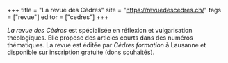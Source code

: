 +++
title = "La revue des Cèdres"
site = "https://revuedescedres.ch/"
tags = ["revue"]
editor = ["cedres"]
+++

*La revue des Cèdres* est spécialisée en réflexion et vulgarisation théologiques. Elle propose des articles courts dans des numéros thématiques. La revue est éditée par *Cèdres formation* à Lausanne et disponible sur inscription gratuite (dons souhaités).
